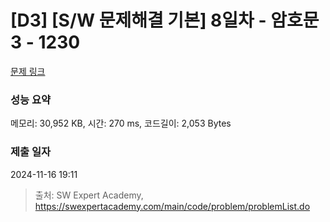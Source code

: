 # [D3] [S/W 문제해결 기본] 8일차 - 암호문3 - 1230 

[문제 링크](https://swexpertacademy.com/main/code/problem/problemDetail.do?contestProbId=AV14zIwqAHwCFAYD) 

### 성능 요약

메모리: 30,952 KB, 시간: 270 ms, 코드길이: 2,053 Bytes

### 제출 일자

2024-11-16 19:11



> 출처: SW Expert Academy, https://swexpertacademy.com/main/code/problem/problemList.do